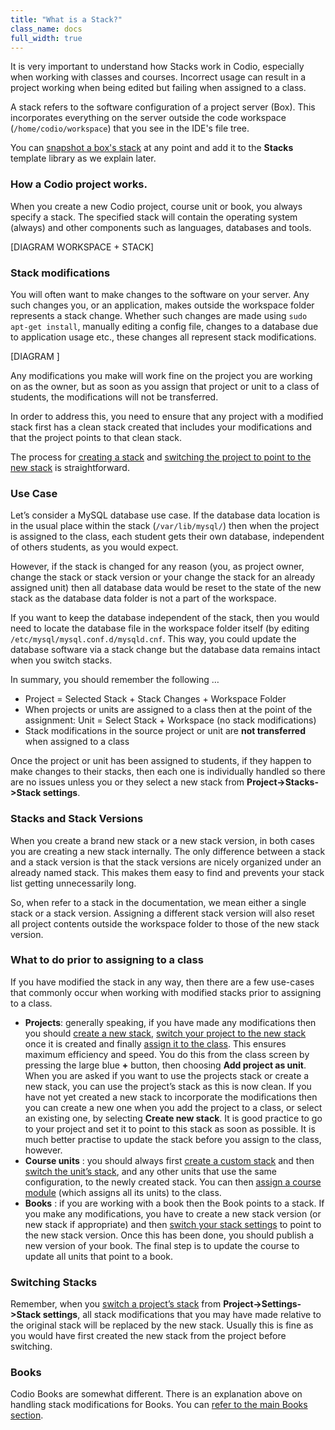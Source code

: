 ```yaml
---
title: "What is a Stack?"
class_name: docs
full_width: true
---
```


It is very important to understand how Stacks work in Codio, especially when working with classes and courses. Incorrect usage can result in a project working when being edited but failing when assigned to a class.

A stack refers to the software configuration of a project server (Box). This incorporates everything on the server outside the code workspace (`/home/codio/workspace`) that you see in the IDE's file tree. 

You can [snapshot a box's stack](/docs/project/stacks/new) at any point and add it to the **Stacks** template library as we explain later.


### How a Codio project works.
When you create a new Codio project, course unit or book, you always specify a stack. The specified stack will contain the operating system (always) and other components such as languages, databases and tools.

[DIAGRAM WORKSPACE + STACK]


### Stack modifications
You will often want to make changes to the software on your server. Any such changes you, or an application, makes outside the workspace folder represents a stack change. Whether such changes are made using `sudo apt-get install`, manually editing a config file, changes to a database due to application usage etc., these changes all represent stack modifications.

[DIAGRAM ]

Any modifications you make will work fine on the project you are working on as the owner, but as soon as you assign that project or unit to a class of students, the modifications will not be transferred.

In order to address this, you need to ensure that any project with a modified stack first has a clean stack created that includes your modifications and that the project points to that clean stack.

The process for [creating a stack](/docs/project/stacks/new) and [switching the project to point to the new stack](/docs/project/stacks/switch) is straightforward.

### Use Case 
Let’s consider a MySQL database use case. If the database data location is in the usual place within the stack (`/var/lib/mysql/`) then when the project is assigned to the class, each student gets their own database, independent of others students, as you would expect. 

However, if the stack is changed for any reason (you, as project owner, change the stack or stack version or your change the stack for an already assigned unit) then all database data would be reset to the state of the new stack as the database data folder is not a part of the workspace.

If you want to keep the database independent of the stack, then you would need to locate the database file in the workspace folder itself (by editing `/etc/mysql/mysql.conf.d/mysqld.cnf`. This way, you could update the database software via a stack change but the database data remains intact when you switch stacks.

In summary, you should remember the following …

- Project = Selected Stack + Stack Changes + Workspace Folder
- When projects or units are assigned to a class then at the point of the assignment: Unit = Select Stack + Workspace (no stack modifications)
- Stack modifications in the source project or unit are **not transferred** when assigned to a class

Once the project or unit has been assigned to students, if they happen to make changes to their stacks, then each one is individually handled so there are no issues unless you or they select a new stack from **Project->Stacks->Stack settings**.

### Stacks and Stack Versions
When you create a brand new stack or a new stack version, in both cases you are creating a new stack internally. The only difference between a stack and a stack version is that the stack versions are nicely organized under an already named stack. This makes them easy to find and prevents your stack list getting unnecessarily long.

So, when refer to a stack in the documentation, we mean either a single stack or a stack version. Assigning a different stack version will also reset all project contents outside the workspace folder to those of the new stack version.

### What to do prior to assigning to a class
If you have modified the stack in any way, then there are a few use-cases that commonly occur when working with modified stacks prior to assigning to a class.

- **Projects**: generally speaking, if you have made any modifications then you should [create a new stack](/docs/project/stacks/new), [switch your project to the new stack](/docs/project/stacks/switch) once it is created and finally [assign it to the class](/docs/classes/unitmanagement/assign-project). This ensures maximum efficiency and speed. You do this from the class screen by pressing the large blue **+** button, then choosing **Add project as unit**. When you are asked if you want to use the projects stack or create a new stack, you can use the project’s stack as this is now clean. If you have not yet created a new stack to incorporate the modifications then you can create a new one when you add the project to a class, or select an existing one, by selecting **Create new stack**. It is good practice to go to your project and set it to point to this stack as soon as possible. It is much better practise to update the stack before you assign to the class, however. 
- **Course units** : you should always first [create a custom stack](/docs/project/stacks/new) and then [switch the unit’s stack](/docs/project/stacks/new), and any other units that use the same configuration, to the newly created stack. You can then [assign a course module](/docs/classes/unitmanagement/assign-module) (which assigns all its units) to the class.
- **Books** : if you are working with a book then the Book points to a stack. If you make any modifications, you have to create a new stack version (or new stack if appropriate) and then [switch your stack settings](/docs/project/stacks/switch) to point to the new stack version. Once this has been done, you should publish a new version of your book. The final step is to update the course to update all units that point to a book. 

### Switching Stacks
Remember, when you [switch a project’s stack](/docs/project/stacks/switch) from **Project->Settings->Stack settings**, all stack modifications that you may have made relative to the original stack will be replaced by the new stack. Usually this is fine as you would have first created the new stack from the project before switching. 

### Books
Codio Books are somewhat different. There is an explanation above on handling stack modifications for Books. You can [refer to the main Books section](/docs/content/authoring/books).


